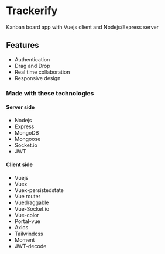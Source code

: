 # Trackerify
Kanban board app with Vuejs client and Nodejs/Express server

## Features
* Authentication
* Drag and Drop
* Real time collaboration
* Responsive design

### Made with these technologies
#### Server side
* Nodejs
* Express
* MongoDB
* Mongoose
* Socket.io
* JWT
#### Client side
* Vuejs
* Vuex
* Vuex-persistedstate
* Vue router
* Vuedraggable
* Vue-Socket.io
* Vue-color
* Portal-vue
* Axios
* Tailwindcss
* Moment
* JWT-decode
